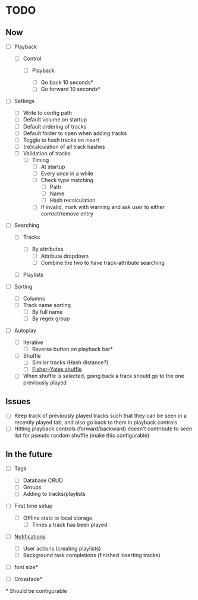 # TODO

## Now

- [ ] Playback

  - [ ] Control

    - [ ] Playback

      - [ ] Go back 10 seconds\*
      - [ ] Go forward 10 seconds\*

- [ ] Settings

  - [ ] Write to config path
  - [ ] Default volume on startup
  - [ ] Default ordering of tracks
  - [ ] Default folder to open when adding tracks
  - [ ] Toggle to hash tracks on insert
  - [ ] (re)calculation of all track hashes
  - [ ] Validation of tracks
    - [ ] Timing
      - [ ] At startup
      - [ ] Every once in a while
      - [ ] Check type matching
        - [ ] Path
        - [ ] Name
        - [ ] Hash recalculation
      - [ ] If invalid, mark with warning and ask user to either correct/remove entry

- [ ] Searching

  - [ ] Tracks

    - [ ] By attributes
      - [ ] Attribute dropdown
      - [ ] Combine the two to have track-attribute searching

  - [ ] Playlists

- [ ] Sorting

  - [ ] Columns
  - [ ] Track name sorting
    - [ ] By full name
    - [ ] By regex group

- [ ] Autoplay

  - [ ] Iterative
    - [ ] Reverse button on playback bar\*
  - [ ] Shuffle
    - [ ] Similar tracks (Hash distance?)
    - [ ] [Fisher–Yates shuffle](https://en.wikipedia.org/wiki/Fisher%E2%80%93Yates_shuffle)
  - [ ] When shuffle is selected, going back a track should go to the one previously played

## Issues

- [ ] Keep track of previously played tracks such that they can be seen in a recently played tab, and also go back to them in playback controls
- [ ] Hitting playback controls (forward/backward) doesn't contribute to seen list for pseudo random shuffle (make this configurable)

## In the future

- [ ] Tags

  - [ ] Database CRUD
  - [ ] Groups
  - [ ] Adding to tracks/playlists

- [ ] First time setup

  - [ ] Offline stats to local storage
    - [ ] Times a track has been played

- [ ] [Notifications](https://github.com/ItsEthra/egui-notify)

  - [ ] User actions (creating playlists)
  - [ ] Background task completions (finished inserting tracks)

- [ ] font size\*

- [ ] Crossfade\*

\* Should be configurable
